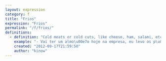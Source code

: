 ```yaml
---
layout: expression
category: f
title: "Frios"
expression: "Frios"
permalink: "/f/frios/"
definitions:
  - definition: "Cold meats or cold cuts, like cheese, ham, salami, etc."
    example: "- Vai ter um almo\u00e7o hoje na empresa, eu levo os p\u00e3es e voc\u00ea leva os frios [beleza](/b/beleza/)?"
    created: "2012-09-17T21:59:50"
    author: "kinow"
---
```

